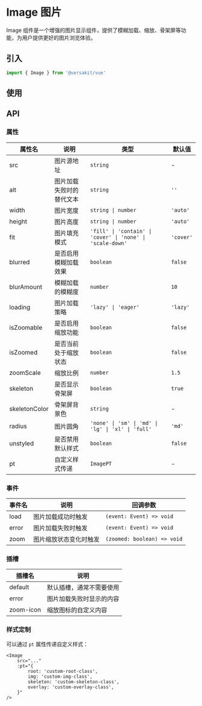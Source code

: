 # Image 图片

Image 组件是一个增强的图片显示组件，提供了模糊加载、缩放、骨架屏等功能，为用户提供更好的图片浏览体验。

<Link link="https://versakit.github.io/Versakit-Vue/storybook/?path=/story/%E7%BB%84%E4%BB%B6-image-%E5%9B%BE%E7%89%87--basic"/>

## 引入

```typescript
import { Image } from '@versakit/vue'
```

## 使用

<demo vue="./example/index.vue" />

## API

### 属性

| 属性名        | 说明                     | 类型                                                       | 默认值    |
| ------------- | ------------------------ | ---------------------------------------------------------- | --------- |
| src           | 图片源地址               | `string`                                                   | -         |
| alt           | 图片加载失败时的替代文本 | `string`                                                   | `''`      |
| width         | 图片宽度                 | `string \| number`                                         | `'auto'`  |
| height        | 图片高度                 | `string \| number`                                         | `'auto'`  |
| fit           | 图片填充模式             | `'fill' \| 'contain' \| 'cover' \| 'none' \| 'scale-down'` | `'cover'` |
| blurred       | 是否启用模糊加载效果     | `boolean`                                                  | `false`   |
| blurAmount    | 模糊加载的模糊度         | `number`                                                   | `10`      |
| loading       | 图片加载策略             | `'lazy' \| 'eager'`                                        | `'lazy'`  |
| isZoomable    | 是否启用缩放功能         | `boolean`                                                  | `false`   |
| isZoomed      | 是否当前处于缩放状态     | `boolean`                                                  | `false`   |
| zoomScale     | 缩放比例                 | `number`                                                   | `1.5`     |
| skeleton      | 是否显示骨架屏           | `boolean`                                                  | `true`    |
| skeletonColor | 骨架屏背景色             | `string`                                                   | -         |
| radius        | 图片圆角                 | `'none' \| 'sm' \| 'md' \| 'lg' \| 'xl' \| 'full'`         | `'md'`    |
| unstyled      | 是否禁用默认样式         | `boolean`                                                  | `false`   |
| pt            | 自定义样式传递           | `ImagePT`                                                  | -         |

### 事件

| 事件名 | 说明                   | 回调参数                    |
| ------ | ---------------------- | --------------------------- |
| load   | 图片加载成功时触发     | `(event: Event) => void`    |
| error  | 图片加载失败时触发     | `(event: Event) => void`    |
| zoom   | 图片缩放状态变化时触发 | `(zoomed: boolean) => void` |

### 插槽

| 插槽名    | 说明                     |
| --------- | ------------------------ |
| default   | 默认插槽，通常不需要使用 |
| error     | 图片加载失败时显示的内容 |
| zoom-icon | 缩放图标的自定义内容     |

### 样式定制

可以通过 `pt` 属性传递自定义样式：

```vue
<Image
	src="..."
	:pt="{
		root: 'custom-root-class',
		img: 'custom-img-class',
		skeleton: 'custom-skeleton-class',
		overlay: 'custom-overlay-class',
	}"
/>
```
